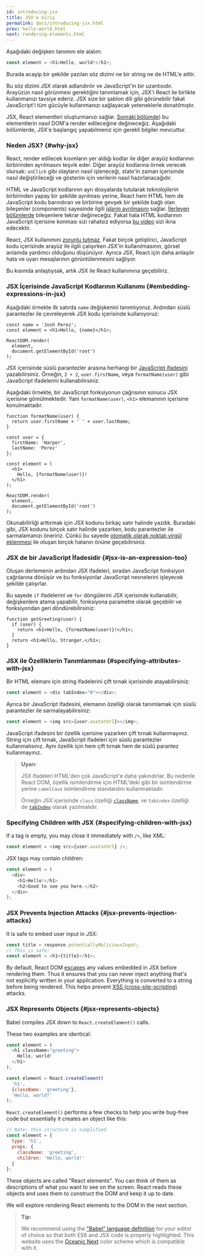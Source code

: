 ```yaml
---
id: introducing-jsx
title: JSX'e Giriş
permalink: docs/introducing-jsx.html
prev: hello-world.html
next: rendering-elements.html
---
```


Aşağıdaki değişken tanımını ele alalım:

```js
const element = <h1>Hello, world!</h1>;
```

Burada acayip bir şekilde yazılan söz dizimi ne bir string ne de HTML'e aittir.

Bu söz dizimi JSX olarak adlandırılır ve JavaScript'in bir uzantısıdır. Arayüzün nasıl görünmesi gerektiğini tanımlamak için, JSX'i React ile birlikte kullanmanızı tavsiye ederiz. JSX size bir şablon dili gibi görünebilir fakat JavaScript'i tüm gücüyle kullanmanızı sağlayacak yeteneklerle donatılmıştır.

JSX, React elementleri oluşturmanızı sağlar. [Sonraki bölümde](/docs/rendering-elements.html)) bu elementlerin nasıl DOM'a render edileceğine değineceğiz. Aşağıdaki bölümlerde, JSX'e başlangıç yapabilmeniz için gerekli bilgiler mevcuttur.

### Neden JSX? {#why-jsx}

React, render edilecek kısımların yer aldığı kodlar ile diğer arayüz kodlarının birbirinden ayrılmasını teşvik eder. Diğer arayüz kodlarına örnek verecek olursak: `onClick` gibi olayların nasıl işleneceği, state'in zaman içerisinde nasıl değiştirileceği ve gösterim için verilerin nasıl hazırlanacağıdır.

HTML ve JavaScript kodlarının ayrı dosyalarda tutularak *teknolojilerin* birbirinden yapay bir şekilde ayrılması yerine, React hem HTML hem de JavaScript kodu barındıran ve birbirine gevşek bir şekilde bağlı olan bileşenler (components) sayesinde ilgili [*işlerin* ayrılmasını](https://en.wikipedia.org/wiki/Separation_of_concerns) sağlar. [İlerleyen bölümlerde](/docs/components-and-props.html) bileşenlere tekrar değineceğiz. Fakat hala HTML kodlarının JavaScript içerisine konması sizi rahatsız ediyorsa [bu video](https://www.youtube.com/watch?v=x7cQ3mrcKaY) sizi ikna edecektir.

React, JSX kullanımını [zorunlu tutmaz](/docs/react-without-jsx.html). Fakat birçok geliştirici, JavaScript kodu içerisinde arayüz ile ilgili çalışırken JSX'in kullanılmasının, görsel anlamda yardımcı olduğunu düşünüyor. Ayrıca JSX, React için daha anlaşılır hata ve uyarı mesajlarının görüntülenmesini sağlıyor.

Bu kısımda anlaştıysak, artık JSX ile React kullanımına geçebiliriz.

### JSX İçerisinde JavaScript Kodlarının Kullanımı {#embedding-expressions-in-jsx}

Aşağıdaki örnekte ilk satırda `name` değişkenini tanımlıyoruz. Ardından süslü parantezler ile çevreleyerek JSX kodu içerisinde kullanıyoruz:

```js{1,2}
const name = 'Josh Perez';
const element = <h1>Hello, {name}</h1>;

ReactDOM.render(
  element,
  document.getElementById('root')
);
```

JSX içerisinde süslü parantezler arasına herhangi bir [JavaScript ifadesini](https://developer.mozilla.org/en-US/docs/Web/JavaScript/Guide/Expressions_and_Operators#Expressions) yazabilirsiniz. Örneğin, `2 + 2`, `user.firstName`, veya `formatName(user)` gibi JavaScript ifadelerini kullanabilirsiniz.

Aşağıdaki örnekte, bir JavaScript fonksiyonun çağrısının sonucu JSX içerisine gömülmektedir. Yani `formatName(user)`, `<h1>` elemanının içerisine konulmaktadır.

```js{12}
function formatName(user) {
  return user.firstName + ' ' + user.lastName;
}

const user = {
  firstName: 'Harper',
  lastName: 'Perez'
};

const element = (
  <h1>
    Hello, {formatName(user)}!
  </h1>
);

ReactDOM.render(
  element,
  document.getElementById('root')
);
```

[](codepen://introducing-jsx)

Okunabilirliği arttırmak için JSX kodunu birkaç satır halinde yazdık. Buradaki gibi, JSX kodunu birçok satır halinde yazarken, kodu parantezler ile sarmalamanızı öneririz. Çünkü bu sayede [otomatik olarak noktalı virgül eklenmesi](https://stackoverflow.com/q/2846283) ile oluşan birçok hatanın önüne geçebilirsiniz. 

### JSX de bir JavaScript İfadesidir {#jsx-is-an-expression-too}

Oluşan derlemenin ardından JSX ifadeleri, sıradan JavaScript fonksiyon çağrılarına dönüşür ve bu fonksiyonlar JavaScript nesnelerini işleyecek şekilde çalışırlar.

Bu sayede `if` ifadelerini ve `for` döngülerini JSX içerisinde kullanabilir, değişkenlere atama yapabilir, fonksiyona parametre olarak geçebilir ve fonksiyondan geri döndürebilirsiniz:

```js{3,5}
function getGreeting(user) {
  if (user) {
    return <h1>Hello, {formatName(user)}!</h1>;
  }
  return <h1>Hello, Stranger.</h1>;
}
```

### JSX ile Özelliklerin Tanımlanması {#specifying-attributes-with-jsx}

Bir HTML elemanı için string ifadelerini çift tırnak içerisinde atayabilirsiniz:

```js
const element = <div tabIndex="0"></div>;
```

Ayrıca bir JavaScript ifadesini, elemanın özelliği olarak tanımlamak için süslü parantezler ile sarmalayabilirsiniz:

```js
const element = <img src={user.avatarUrl}></img>;
```

JavaScript ifadesini bir özellik içerisine yazarken çift tırnak kullanmayınız. String için çift tırnak, JavaScript ifadeleri için süslü parantezler kullanmalısınız. Aynı özellik için hem çift tırnak hem de süslü parantez kullanmayınız.

>**Uyarı:**
>
>JSX ifadeleri HTML'den çok JavaScript'e daha yakındırlar. Bu nedenle React DOM, özellik isimlendirme için HTML'deki gibi bir isimlendirme yerine `camelCase` isimlendirme standardını kullanmaktadır.
>
>Örneğin JSX içerisinde `class` özelliği [`className`](https://developer.mozilla.org/en-US/docs/Web/API/Element/className), ve `tabindex` özelliği de [`tabIndex`](https://developer.mozilla.org/en-US/docs/Web/API/HTMLElement/tabIndex) olarak yazılmalıdır.

### Specifying Children with JSX {#specifying-children-with-jsx}

If a tag is empty, you may close it immediately with `/>`, like XML:

```js
const element = <img src={user.avatarUrl} />;
```

JSX tags may contain children:

```js
const element = (
  <div>
    <h1>Hello!</h1>
    <h2>Good to see you here.</h2>
  </div>
);
```

### JSX Prevents Injection Attacks {#jsx-prevents-injection-attacks}

It is safe to embed user input in JSX:

```js
const title = response.potentiallyMaliciousInput;
// This is safe:
const element = <h1>{title}</h1>;
```

By default, React DOM [escapes](https://stackoverflow.com/questions/7381974/which-characters-need-to-be-escaped-on-html) any values embedded in JSX before rendering them. Thus it ensures that you can never inject anything that's not explicitly written in your application. Everything is converted to a string before being rendered. This helps prevent [XSS (cross-site-scripting)](https://en.wikipedia.org/wiki/Cross-site_scripting) attacks.

### JSX Represents Objects {#jsx-represents-objects}

Babel compiles JSX down to `React.createElement()` calls.

These two examples are identical:

```js
const element = (
  <h1 className="greeting">
    Hello, world!
  </h1>
);
```

```js
const element = React.createElement(
  'h1',
  {className: 'greeting'},
  'Hello, world!'
);
```

`React.createElement()` performs a few checks to help you write bug-free code but essentially it creates an object like this:

```js
// Note: this structure is simplified
const element = {
  type: 'h1',
  props: {
    className: 'greeting',
    children: 'Hello, world!'
  }
};
```

These objects are called "React elements". You can think of them as descriptions of what you want to see on the screen. React reads these objects and uses them to construct the DOM and keep it up to date.

We will explore rendering React elements to the DOM in the next section.

>**Tip:**
>
>We recommend using the ["Babel" language definition](https://babeljs.io/docs/editors) for your editor of choice so that both ES6 and JSX code is properly highlighted. This website uses the [Oceanic Next](https://labs.voronianski.com/oceanic-next-color-scheme/) color scheme which is compatible with it.
